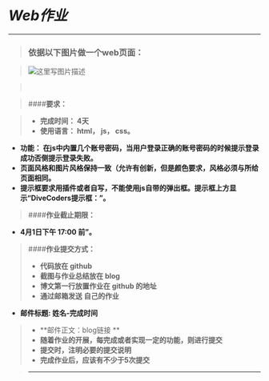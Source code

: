 *Web作业*
=========



-------------------



>### **依据以下图片做一个web页面：**


>![这里写图片描述](http://img.blog.csdn.net/20170401215119661?watermark/2/text/aHR0cDovL2Jsb2cuY3Nkbi5uZXQvbHhsNzEwNDUwMDUz/font/5a6L5L2T/fontsize/400/fill/I0JBQkFCMA==/dissolve/70/gravity/SouthEast)

>&nbsp;




>####**要求：**


>-  **完成时间： 4天**
>- **使用语言： html， js， css。**
- **功能： 在js中内置几个账号密码，当用户登录正确的账号密码的时候提示登录成功否侧提示登录失败。**
- **页面风格和图片风格保持一致（允许有创新，但是颜色要求，风格必须与所给页面相同。**
- **提示框要求用插件或者自写，不能使用js自带的弹出框。提示框上方显示“DiveCoders提示框：”。**
&nbsp;

>####**作业截止期限：**
- **4月1日下午 17:00 前”。**
&nbsp;



> ####**作业提交方式：**
>-  **代码放在 github**
>-  **截图与作业总结放在 blog**
>-  **博文第一行放置作业在 github 的地址**
>-  **通过邮箱发送 自己的作业**
- **邮件标题: 姓名-完成时间**
>-  **邮件正文：blog链接 **
>-  **随着作业的开展，每完成或者实现一定的功能，则进行提交**
>-  **提交时，注明必要的提交说明**
>-  **完成作业后，应该有不少于5次提交**

>----------



